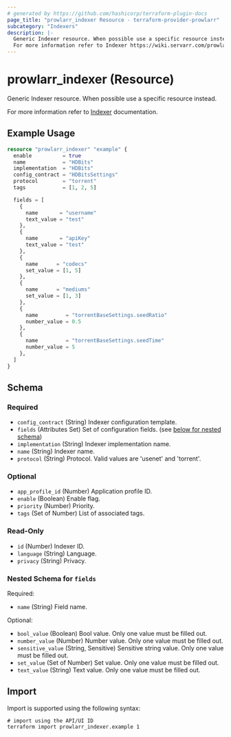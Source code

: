 ```yaml
---
# generated by https://github.com/hashicorp/terraform-plugin-docs
page_title: "prowlarr_indexer Resource - terraform-provider-prowlarr"
subcategory: "Indexers"
description: |-
  Generic Indexer resource. When possible use a specific resource instead.
  For more information refer to Indexer https://wiki.servarr.com/prowlarr/indexers documentation.
---
```


# prowlarr_indexer (Resource)

<!-- subcategory:Indexers -->Generic Indexer resource. When possible use a specific resource instead.
For more information refer to [Indexer](https://wiki.servarr.com/prowlarr/indexers) documentation.

## Example Usage

```terraform
resource "prowlarr_indexer" "example" {
  enable          = true
  name            = "HDBits"
  implementation  = "HDBits"
  config_contract = "HDBitsSettings"
  protocol        = "torrent"
  tags            = [1, 2, 5]

  fields = [
    {
      name       = "username"
      text_value = "test"
    },
    {
      name       = "apiKey"
      text_value = "test"
    },
    {
      name      = "codecs"
      set_value = [1, 5]
    },
    {
      name      = "mediums"
      set_value = [1, 3]
    },
    {
      name         = "torrentBaseSettings.seedRatio"
      number_value = 0.5
    },
    {
      name         = "torrentBaseSettings.seedTime"
      number_value = 5
    },
  ]
}
```

<!-- schema generated by tfplugindocs -->
## Schema

### Required

- `config_contract` (String) Indexer configuration template.
- `fields` (Attributes Set) Set of configuration fields. (see [below for nested schema](#nestedatt--fields))
- `implementation` (String) Indexer implementation name.
- `name` (String) Indexer name.
- `protocol` (String) Protocol. Valid values are 'usenet' and 'torrent'.

### Optional

- `app_profile_id` (Number) Application profile ID.
- `enable` (Boolean) Enable flag.
- `priority` (Number) Priority.
- `tags` (Set of Number) List of associated tags.

### Read-Only

- `id` (Number) Indexer ID.
- `language` (String) Language.
- `privacy` (String) Privacy.

<a id="nestedatt--fields"></a>
### Nested Schema for `fields`

Required:

- `name` (String) Field name.

Optional:

- `bool_value` (Boolean) Bool value. Only one value must be filled out.
- `number_value` (Number) Number value. Only one value must be filled out.
- `sensitive_value` (String, Sensitive) Sensitive string value. Only one value must be filled out.
- `set_value` (Set of Number) Set value. Only one value must be filled out.
- `text_value` (String) Text value. Only one value must be filled out.

## Import

Import is supported using the following syntax:

```shell
# import using the API/UI ID
terraform import prowlarr_indexer.example 1
```
